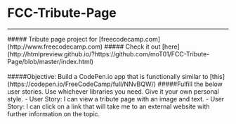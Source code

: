# FCC-Tribute-Page
<hr/>
##### Tribute page project for [freecodecamp.com](http://www.freecodecamp.com)
##### Check it out [here](http://htmlpreview.github.io/?https://github.com/moT01/FCC-Tribute-Page/blob/master/index.html)
<br/>
<br/>
#####Objective: Build a CodePen.io app that is functionally similar to [this](https://codepen.io/FreeCodeCamp/full/NNvBQW/)
#####Fulfill the below user stories. Use whichever libraries you need. Give it your own personal style.
- User Story: I can view a tribute page with an image and text.
- User Story: I can click on a link that will take me to an external website with further information on the topic.
